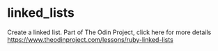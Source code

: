 # linked_lists

Create a linked list. Part of The Odin Project, click here for more details https://www.theodinproject.com/lessons/ruby-linked-lists
